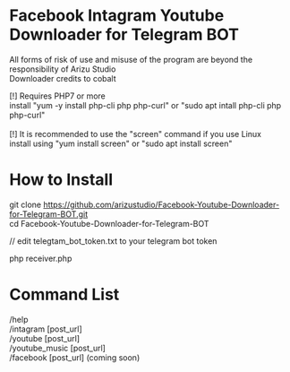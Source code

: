 # Facebook Intagram Youtube Downloader for Telegram BOT

All forms of risk of use and misuse of the program are beyond the responsibility of Arizu Studio<br/>
Downloader credits to cobalt

[!] Requires PHP7 or more<br/>
install "yum -y install php-cli php php-curl" or "sudo apt intall php-cli php php-curl"<br/><br/>
[!] It is recommended to use the "screen" command if you use Linux <br/>
install using "yum install screen" or "sudo apt install screen"<br/>

# How to Install
git clone https://github.com/arizustudio/Facebook-Youtube-Downloader-for-Telegram-BOT.git<br/>
cd Facebook-Youtube-Downloader-for-Telegram-BOT<br/>

// edit telegtam_bot_token.txt to your telegram bot token

php receiver.php<br/>

# Command List
/help<br/>
/intagram [post_url]<br/>
/youtube [post_url]<br/>
/youtube_music [post_url]<br/>
/facebook [post_url]         (coming soon)
